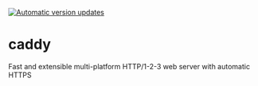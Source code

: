 [![Automatic version updates](https://github.com/ZOSOpenTools/caddyport/actions/workflows/bump.yml/badge.svg)](https://github.com/ZOSOpenTools/caddyport/actions/workflows/bump.yml)

# caddy

Fast and extensible multi-platform HTTP/1-2-3 web server with automatic HTTPS
